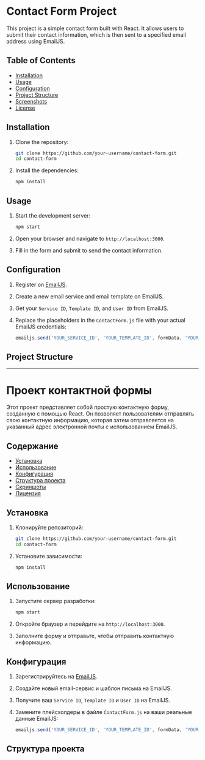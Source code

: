 # Contact Form Project

This project is a simple contact form built with React. It allows users to submit their contact information, which is then sent to a specified email address using EmailJS.

## Table of Contents

- [Installation](#installation)
- [Usage](#usage)
- [Configuration](#configuration)
- [Project Structure](#project-structure)
- [Screenshots](#screenshots)
- [License](#license)

## Installation

1. Clone the repository:

    ```bash
    git clone https://github.com/your-username/contact-form.git
    cd contact-form
    ```

2. Install the dependencies:

    ```bash
    npm install
    ```

## Usage

1. Start the development server:

    ```bash
    npm start
    ```

2. Open your browser and navigate to `http://localhost:3000`.

3. Fill in the form and submit to send the contact information.

## Configuration

1. Register on [EmailJS](https://www.emailjs.com/).
2. Create a new email service and email template on EmailJS.
3. Get your `Service ID`, `Template ID`, and `User ID` from EmailJS.
4. Replace the placeholders in the `ContactForm.js` file with your actual EmailJS credentials:

    ```javascript
    emailjs.send('YOUR_SERVICE_ID', 'YOUR_TEMPLATE_ID', formData, 'YOUR_USER_ID')
    ```

## Project Structure

---

# Проект контактной формы

Этот проект представляет собой простую контактную форму, созданную с помощью React. Он позволяет пользователям отправлять свою контактную информацию, которая затем отправляется на указанный адрес электронной почты с использованием EmailJS.

## Содержание

- [Установка](#установка)
- [Использование](#использование)
- [Конфигурация](#конфигурация)
- [Структура проекта](#структура-проекта)
- [Скриншоты](#скриншоты)
- [Лицензия](#лицензия)

## Установка

1. Клонируйте репозиторий:

    ```bash
    git clone https://github.com/your-username/contact-form.git
    cd contact-form
    ```

2. Установите зависимости:

    ```bash
    npm install
    ```

## Использование

1. Запустите сервер разработки:

    ```bash
    npm start
    ```

2. Откройте браузер и перейдите на `http://localhost:3000`.

3. Заполните форму и отправьте, чтобы отправить контактную информацию.

## Конфигурация

1. Зарегистрируйтесь на [EmailJS](https://www.emailjs.com/).
2. Создайте новый email-сервис и шаблон письма на EmailJS.
3. Получите ваш `Service ID`, `Template ID` и `User ID` на EmailJS.
4. Замените плейсхолдеры в файле `ContactForm.js` на ваши реальные данные EmailJS:

    ```javascript
    emailjs.send('YOUR_SERVICE_ID', 'YOUR_TEMPLATE_ID', formData, 'YOUR_USER_ID')
    ```

## Структура проекта

